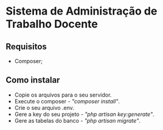 <h1>Sistema de Administração de Trabalho Docente</h1>

## Requisitos

- Composer;

## Como instalar

- Copie os arquivos para o seu servidor.
- Execute o composer - <i>"composer install"</i>.
- Crie o seu arquivo .env.
- Gere a key do seu projeto - <i>"php artisan key:generate"</i>.
- Gere as tabelas do banco - <i>"php artisan migrate"</i>.